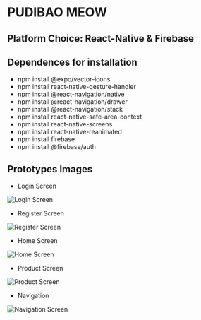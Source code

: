 # PUDIBAO MEOW

## Platform Choice: React-Native & Firebase

## Dependences for installation
* npm install @expo/vector-icons
* npm install react-native-gesture-handler
* npm install @react-navigation/native
* npm install @react-navigation/drawer
* npm install @react-navigation/stack
* npm install react-native-safe-area-context
* npm install react-native-screens
* npm install react-native-reanimated
* npm install firebase
* npm install @firebase/auth

## Prototypes Images
* Login Screen
<img src = "Images/login.png" alt = "Login Screen">

* Register Screen
<img src = "Images/register.png" alt = "Register Screen">

* Home Screen
<img src = "Images/home.png" alt = "Home Screen">

* Product Screen
<img src = "Images/product.png" alt = "Product Screen">

* Navigation
<img src = "Images/navigation.png" alt = "Navigation Screen">
